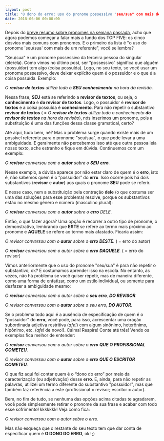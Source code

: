 ```yaml
---
layout: post
title: "O dono do erro: uso do pronome possessivo "seu/sua" com mais de um referente"
date: 2018-06-06 00:00:00
---
```


Depois do [breve resumo sobre pronomes na semana passada](http://santarevisao.com.br/page2), acho que agora podemos começar a falar mais a fundo dos TOP FIVE: os cinco desvios mais comuns com pronomes. E o primeiro da lista é "o uso do pronome 'seu/sua' com mais de um referente", você se lembra?

"Seu/sua" é um pronome possessivo da terceira pessoa do singular (ele/ela). Como vimos no último post, ser “possessivo” significa que alguém (possuidor) tem algo (coisa possuída). Logo, no seu texto, se você usar um pronome possessivo, deve deixar explícito quem é o possuidor e o que é a coisa possuída. Exemplo:

_O **revisor de textos** utiliza todo o **SEU** **conhecimento** na hora da revisão._

Nessa frase, **SEU** está se referindo a **revisor de textos**, ou seja, o **conhecimento** é **do revisor de textos**. Logo, o possuidor é **revisor de textos** e a coisa possuída é **conhecimento**. Para não repetir o substantivo **revisor de textos** ( = _O **revisor de textos** utiliza todo o conhecimento **do revisor de textos** na hora da revisão_), nós inserimos um pronome, pois a substituição é uma das funções dessa classe gramatical, certo?

Até aqui, tudo bem, né? Mas o problema surge quando existe mais de um possível referente para o pronome "seu/sua", o que pode levar a uma ambiguidade. E geralmente não percebemos isso até que outra pessoa leia nosso texto, ache estranho e fique em dúvida. Continuemos com um exemplo:

_O **revisor** conversou com o **autor** sobre o **SEU** **erro**._

Nesse exemplo, a dúvida aparece por não estar claro de quem é o **erro**, isto é, não sabemos quem é o “possuidor” do **erro**. Isso ocorre pois há dois substantivos (**revisor** e **autor**) aos quais o pronome **SEU** pode se referir. 

E nesse caso, nem a substituição pela contração **dele** (o que costuma ser uma das soluções para esse problema) resolve, porque os substantivos estão no mesmo gênero e número (masculino plural):

_O **revisor** conversou com o **autor** sobre o **erro** DELE._

Então, o que fazer agora? Uma opção é recorrer a outro tipo de pronome, o demonstrativo, lembrando que **ESTE** se refere ao termo mais próximo ao pronome e **AQUELE** se refere ao termo mais afastado. Ficaria assim:

_O revisor conversou com o **autor** sobre o **erro** **DESTE**._ ( = erro do autor)

_O **revisor** conversou com o autor sobre o **erro** **DAQUELE**._ ( = erro do revisor)

Vimos anteriormente que o uso do pronome "seu/sua" é para não repetir o substantivo, ok? E costumamos aprender isso na escola. No entanto, às vezes, não há problema se você quiser repetir, mas de maneira diferente, como uma forma de enfatizar, como um estilo individual, ou somente para desfazer a ambiguidade mesmo:

_O **revisor** conversou com o autor sobre o **seu erro**, **DO REVISOR**._

_O revisor conversou com o **autor** sobre o *seu erro*, **DO AUTOR**._

Se o problema todo aqui é a ausência de especificação de quem é o "possuidor" do **erro**, você pode, para isso, acrescentar uma oração subordinada adjetiva restritiva (_afe!_) com algum sinônimo, heterônimo, hipônimo, etc. (_afe!_ de novo!). Calma! Respire! Conte até três! Vendo os exemplos fica melhor de entender:

_O **revisor** conversou com o autor sobre o **erro** **QUE O PROFISSIONAL COMETEU**._

_O revisor conversou com o **autor** sobre o **erro** **QUE O ESCRITOR COMETEU**._

O que fiz aqui foi contar quem é o “dono do erro” por meio da caracterização (ou adjetivação) desse **erro**. E, ainda, para não repetir as palavras, utilizei um termo diferente do substantivo "possuidor", mas que também faz referência a este (profissional = revisor; escritor = autor).

Bem, no fim de tudo, se nenhuma das opções acima citadas te agradarem, você pode simplesmente retirar o pronome da sua frase e acabar com todo esse sofrimento! kkkkkkk! Veja como fica:

_O revisor conversou com o autor sobre o erro._

Mas não esqueça que o restante do seu texto tem que dar conta de especificar quem é **O DONO DO ERRO**, ok! ;)
